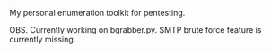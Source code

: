 My personal enumeration toolkit for pentesting.

OBS. Currently working on bgrabber.py. SMTP brute force feature is currently missing. 
